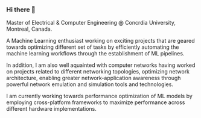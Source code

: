 ### Hi there 👋

Master of Electrical & Computer Engineering @ Concrdia University, Montreal, Canada.

A Machine Learning enthusiast working on exciting projects that are geared towards optimizing different set of tasks by efficiently automating the machine learning workflows through the establishment of ML pipelines. 

In addition, I am also well aquainted with computer networks having worked on projects related to different networking topologies, optimizing network architecture, enabling greater network-application awareness through powerful network emulation and simulation tools and technologies.

I am currently working towards performance optimization of ML models by employing cross-platform frameworks to maximize performance across different hardware implementations.


<!--
**HassanMahmoodKhan/HassanMahmoodKhan** is a ✨ _special_ ✨ repository because its `README.md` (this file) appears on your GitHub profile.

Here are some ideas to get you started:

- 🔭 I’m currently working on ...
- 🌱 I’m currently learning ...
- 👯 I’m looking to collaborate on ...
- 🤔 I’m looking for help with ...
- 💬 Ask me about ...
- 📫 How to reach me: ...
- 😄 Pronouns: ...
- ⚡ Fun fact: ...
-->

